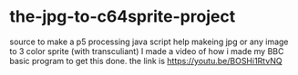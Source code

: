 # the-jpg-to-c64sprite-project
source to make a p5 processing java script help makeing jpg or any image to 3 color sprite (with transculiant)
I made a video of how i made my BBC basic program to get this done.
the link is https://youtu.be/BOSHi1RtvNQ

